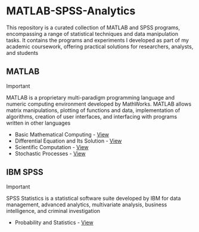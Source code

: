 # MATLAB-SPSS-Analytics

This repository is a curated collection of MATLAB and SPSS programs, encompassing a range of statistical techniques and data manipulation tasks. It contains the programs and experiments I developed as part of my academic coursework, offering practical solutions for researchers, analysts, and students

## MATLAB

> [!IMPORTANT]
> MATLAB is a proprietary multi-paradigm programming language and numeric computing environment developed by MathWorks. MATLAB allows matrix manipulations, plotting of functions and data, implementation of algorithms, creation of user interfaces, and interfacing with programs written in other languages


- Basic Mathematical Computing - [View](./mathematics_computing.pdf)
- Differential Equation and Its Solution - [View](./differential_equations.pdf)
- Scientific Computation - [View](./scientific_computing_complete.pdf)
- Stochastic Processes - [View](./stochastic_processes.pdf)

## IBM SPSS

> [!IMPORTANT]
> SPSS Statistics is a statistical software suite developed by IBM for data management, advanced analytics, multivariate analysis, business intelligence, and criminal investigation

- Probability and Statistics - [View](./ibm_spss.pdf)
